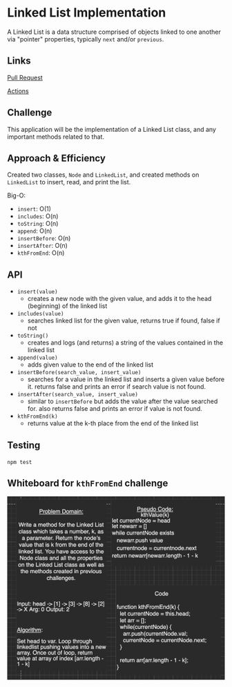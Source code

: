 # Linked List Implementation
A Linked List is a data structure comprised of objects linked to one another via "pointer" properties, typically `next` and/or `previous`.
    
## Links
[Pull Request](https://github.com/clayton-jones/data-structures-and-algorithms/pull/31)
  
[Actions](https://github.com/clayton-jones/data-structures-and-algorithms/actions)

## Challenge
This application will be the implementation of a Linked List class, and any important methods related to that.  

## Approach & Efficiency
Created two classes, `Node` and `LinkedList`, and created methods on `LinkedList` to insert, read, and print the list.  

Big-O:  
- `insert`: O(1)
- `includes`: O(n)
- `toString`: O(n)
- `append`: O(n)
- `insertBefore`: O(n)
- `insertAfter`: O(n)
- `kthFromEnd`: O(n)
  
## API
- `insert(value)`
  - creates a new node with the given value, and adds it to the head (beginning) of the linked list
- `includes(value)`
  - searches linked list for the given value, returns true if found, false if not
- `toString()`
  - creates and logs (and returns) a string of the values contained in the linked list
- `append(value)`
  - adds given value to the end of the linked list
- `insertBefore(search_value, insert_value)`
  - searches for a value in the linked list and inserts a given value before it. returns false and prints an error if search value is not found.
- `insertAfter(search_value, insert_value)`
  - similar to `insertBefore` but adds the value after the value searched for. also returns false and prints an error if value is not found.
- `kthFromEnd(k)`
  - returns value at the k-th place from the end of the linked list
  
## Testing
`npm test`

## Whiteboard for `kthFromEnd` challenge

![kthFromEnd LinkedList method](./assets/kth-from-end.png)
